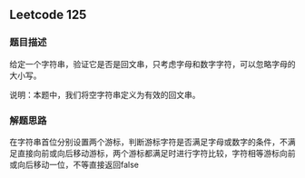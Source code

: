 ## Leetcode 125

### 题目描述

给定一个字符串，验证它是否是回文串，只考虑字母和数字字符，可以忽略字母的大小写。

说明：本题中，我们将空字符串定义为有效的回文串。

### 解题思路
在字符串首位分别设置两个游标，判断游标字符是否满足字母或数字的条件，不满足直接向前或向后移动游标，两个游标都满足时进行字符比较，字符相等游标向前或向后移动一位，不等直接返回false